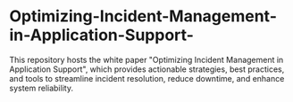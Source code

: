 # Optimizing-Incident-Management-in-Application-Support-
This repository hosts the white paper "Optimizing Incident Management in Application Support", which provides actionable strategies, best practices, and tools to streamline incident resolution, reduce downtime, and enhance system reliability.
